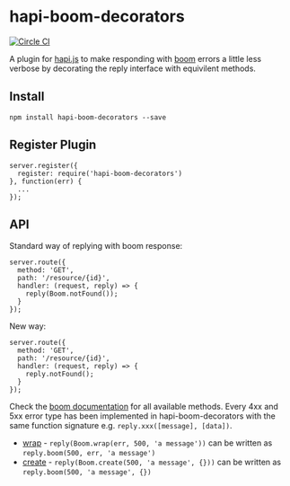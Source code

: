 # hapi-boom-decorators

[![Circle CI](https://circleci.com/gh/brainsiq/hapi-boom-decorators/tree/master.svg?style=svg&circle-token=9fe584ee6c1099bec9ba2864d3a63428f444a098)](https://circleci.com/gh/brainsiq/hapi-boom-decorators/tree/master)

A plugin for [hapi.js](hapijs.com) to make responding with [boom](https://github.com/hapijs/boom) errors a little less verbose by decorating the reply interface with equivilent methods.


## Install

`npm install hapi-boom-decorators --save`

## Register Plugin

```
server.register({
  register: require('hapi-boom-decorators')
}, function(err) {
  ...
});
```

## API

Standard way of replying with boom response:

```
server.route({
  method: 'GET',
  path: '/resource/{id}',
  handler: (request, reply) => {
    reply(Boom.notFound());
  }
});
```

New way:

```
server.route({
  method: 'GET',
  path: '/resource/{id}',
  handler: (request, reply) => {
    reply.notFound();
  }
});
```

Check the [boom documentation](https://github.com/hapijs/boom#overview) for all available methods. Every 4xx and 5xx error type has been implemented in hapi-boom-decorators with the same function signature e.g. `reply.xxx([message], [data])`.


* [wrap](https://github.com/hapijs/boom#wraperror-statuscode-message) - `reply(Boom.wrap(err, 500, 'a message'))` can be written as `reply.boom(500, err, 'a message')`
* [create](https://github.com/hapijs/boom#createstatuscode-message-data) - `reply(Boom.create(500, 'a message', {}))` can be written as `reply.boom(500, 'a message', {})`

